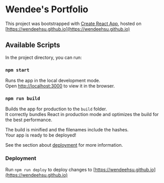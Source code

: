 # Wendee's Portfolio

This project was bootstrapped with [Create React App](https://github.com/facebook/create-react-app), hosted on [https://wendeehsu.github.io](https://wendeehsu.github.io)

## Available Scripts

In the project directory, you can run:

### `npm start`

Runs the app in the local development mode.<br />
Open [http://localhost:3000](http://localhost:3000) to view it in the browser.

### `npm run build`

Builds the app for production to the `build` folder.<br />
It correctly bundles React in production mode and optimizes the build for the best performance.

The build is minified and the filenames include the hashes.<br />
Your app is ready to be deployed!

See the section about [deployment](https://facebook.github.io/create-react-app/docs/deployment) for more information.


### Deployment

Run `npm run deploy` to deploy changes to [https://wendeehsu.github.io](https://wendeehsu.github.io)
